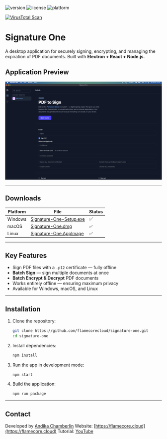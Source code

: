 ![version](https://img.shields.io/badge/version-1.0.0-blue)
![license](https://img.shields.io/badge/license-MIT-green)
![platform](https://img.shields.io/badge/platform-Windows%20|%20macOS%20|%20Linux-lightgrey)

[![VirusTotal Scan](https://img.shields.io/badge/VirusTotal-Checked-brightgreen?logo=virustotal)](https://www.virustotal.com/gui/collection/cbf8800f9f2501d22b606e4dd3429e8b25e372147473bb362fdbdcebc4c764f5/iocs)

# Signature One

A desktop application for securely signing, encrypting, and managing the expiration of PDF documents.
Built with **Electron + React + Node.js**.

## Application Preview

![Screenshot](screenshot.png)

---

## Downloads

| Platform | File                                                                                | Status |
| -------- | ----------------------------------------------------------------------------------- | ------ |
| Windows  | [Signature-One-Setup.exe](https://github.com/flamecorecloud/signature-one/releases) | ✅      |
| macOS    | [Signature-One.dmg](https://github.com/flamecorecloud/signature-one/releases)       | ✅      |
| Linux    | [Signature-One.AppImage](https://github.com/flamecorecloud/signature-one/releases)  | ✅   |

---

## Key Features

* Sign PDF files with a `.p12` certificate — fully offline
* **Batch Sign** — sign multiple documents at once
* **Batch Encrypt & Decrypt** PDF documents
* Works entirely offline — ensuring maximum privacy
* Available for Windows, macOS, and Linux

---

## Installation

1. Clone the repository:

   ```bash
   git clone https://github.com/flamecorecloud/signature-one.git
   cd signature-one
   ```
2. Install dependencies:

   ```bash
   npm install
   ```
3. Run the app in development mode:

   ```bash
   npm start
   ```
4. Build the application:

   ```bash
   npm run package
   ```

---

## Contact

Developed by [Andika Chamberlin](https://andikachamberlin.com)
Website: [https://flamecore.cloud](https://flamecore.cloud)
Tutorial: [YouTube](https://www.youtube.com/watch?v=qrnuoWDYUIg)
